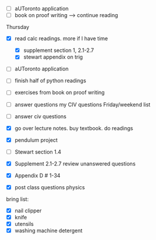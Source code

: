 - [ ] aUToronto application
- [ ] book on proof writing --> continue reading

Thursday 
- [x] read calc readings. more if I have time
	- [x] supplement section 1, 2.1-2.7
	- [x] stewart appendix on trig
- [ ] aUToronto application
- [ ] finish half of python readings
- [ ] exercises from book on proof writing
- [ ] answer questions my CIV questions
Friday/weekend list
- [ ] answer civ questions
- [x] go over lecture notes. buy textbook. do readings 
- [x] pendulum project
- [ ] Stewart section 1.4
- [x] Supplement 2.1-2.7 review unanswered questions
- [x] Appendix D # 1-34
- [x] post class questions physics


bring list:
- [x] nail clipper
- [x] knife
- [x] utensils
- [x] washing machine detergent
